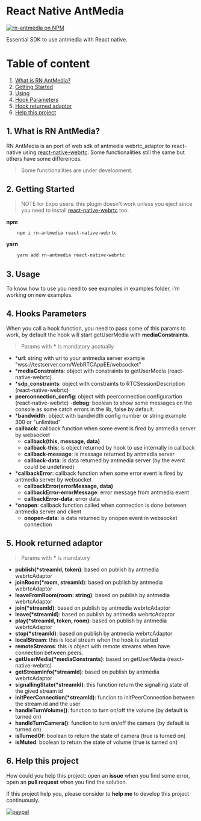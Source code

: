 # React Native AntMedia

[![rn-antmedia on NPM](https://img.shields.io/npm/v/rn-antmedia.svg)](https://www.npmjs.com/package/rn-antmedia)

Essential SDK to use antmedia with React native.

# Table of content
1. [What is RN AntMedia?](#1-what-is-rn-antmedia)
2. [Getting Started](#2-getting-started)
3. [Using](#3-using)
4. [Hook Parameters](#4-hook-parameters)
5. [Hook returned adaptor](#5-hook-returned-adaptor)
6. [Help this project](#6-help-this-project)


## 1. What is RN AntMedia?

RN AntMedia is an port of web sdk of antmedia webrtc_adaptor to react-native using [react-native-webrtc](https://github.com/react-native-webrtc/react-native-webrtc). Some functionalities still the same but others have some differences.
> Some functionalities are under development.


## 2. Getting Started

> NOTE for Expo users: this plugin doesn't work unless you eject since you need to install [react-native-webrtc](https://github.com/react-native-webrtc/react-native-webrtc) too.

**npm**
```bash
	npm i rn-antmedia react-native-webrtc
```
**yarn**
```bash
	yarn add rn-antmedia react-native-webrtc
```

## 3. Usage

To know how to use you need to see examples in examples folder, i'm working on new examples.


## 4. Hooks Parameters

When you call a hook function, you need to pass some of this params to work, by default the hook will start getUserMedia with __mediaConstraints__.

> Params with __*__ is mandatory acctually

- *__url__: string with url to your antmedia server example "wss://testserver.com/WebRTCAppEE/websocket"
- *__mediaConstraints__: object with constraints to getUserMedia (react-native-webrtc)
- *__sdp_constraints__: object with constraints to RTCSessionDescription (react-native-webrtc)
- __peerconnection_config__: object with peerconnection configurartion (react-native-webrtc)
-__debug__: boolean to show some messages on the console as some catch errors in the lib, false by default.
- *__bandwidth__: object with bandwidth config number or string example 300 or "unlimited"
- __callback__: callback function when some event is fired by antmedia server by websocket
	- __callback(this, message, data)__
	- __callback-this__: is object returned by hook to use internally in callback
	- __callback-message__: is message returned by antmedia server
	- __callback-data__: is data returned by antmedia server (by the event could be undefined)
- *__callbackError__: callback function when some error event is fired by antmedia server by websocket
	- __callbackError(errorMessage, data)__
	- __callbackError-errorMessage__: error message from antmedia event
	- __callbackError-data__: error data
- *__onopen__: callback function called when connection is done between antmedia server and client
	- __onopen-data__: is data returned by onopen event in websocket connection


## 5. Hook returned adaptor

> Params with __*__ is mandatory

- __publish(*streamId, token)__: based on publish by antmedia webrtcAdaptor
- __joinRoom(*room, streamId)__: based on publish by antmedia webrtcAdaptor
- __leaveFromRoom(room: string)__: based on publish by antmedia webrtcAdaptor
- __join(*streamId)__: based on publish by antmedia webrtcAdaptor
- __leave(*streamId)__: based on publish by antmedia webrtcAdaptor
- __play(*streamId, token, room)__: based on publish by antmedia webrtcAdaptor
- __stop(*streamId)__: based on publish by antmedia webrtcAdaptor
- __localStream__: this is local stream when the hook is started
- __remoteStreams__: this is object with remote streams when have connection between peers.
- __getUserMedia(*mediaConstrants)__: based on getUserMedia (react-native-webrtc)
- __getStreamInfo(*streamId)__: based on publish by antmedia webrtcAdaptor
- __signallingState(*streamId)__: this function return the signalling state of the gived stream id
- __initPeerConnection(*streamId)__: funcion to initPeerConnection between the stream id and the user
- __handleTurnVolume()__: function to turn on/off the volume (by default is turned on)
- __handleTurnCamera()__: function to turn on/off the camera (by default is turned on)
- __isTurnedOf__: boolean to return the state of camera (true is turned on)
- __isMuted__: boolean to return the state of volume (true is turned on)


## 6. Help this project

How could you help this project: open an **issue** when you find some error, open an **pull request** when you find the solution.

If this project help you, please consider to **help me** to develop this project continuously.

[![paypal](https://www.paypalobjects.com/en_US/i/btn/btn_donateCC_LG.gif)](https://www.paypal.com/cgi-bin/webscr?cmd=_s-xclick&hosted_button_id=HHWEKX97SKYAQ)
